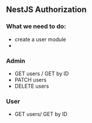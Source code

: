 ## NestJS Authorization

### What we need to do:

- create a user module
-

### Admin

- GET users / GET by ID
- PATCH users
- DELETE users

### User

- GET users/ GET by ID
